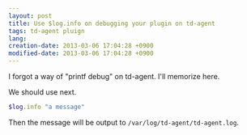 ```yaml
---
layout: post
title: Use $log.info on debugging your plugin on td-agent
tags: td-agent pluign
lang: 
creation-date: 2013-03-06 17:04:28 +0900
modified-date: 2013-03-06 17:04:28 +0900
---
```

I forgot a way of "printf debug" on td-agent.
I'll memorize here.

We should use next.

```ruby
$log.info "a message"
```

Then the message will be output to `/var/log/td-agent/td-agent.log`.
